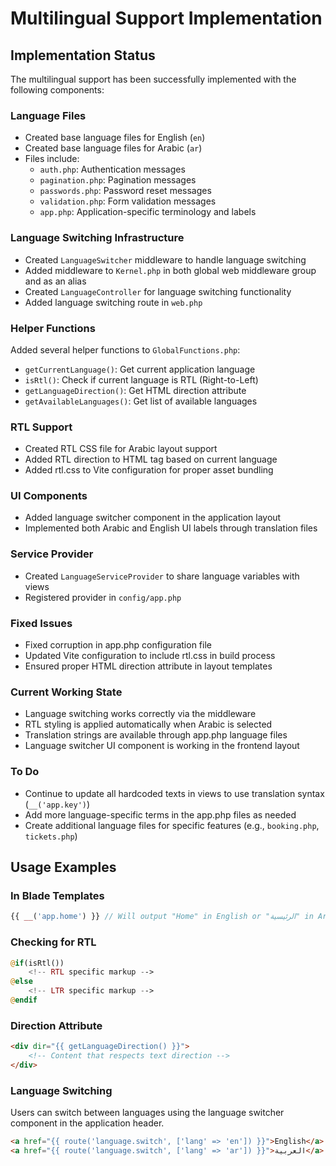# Multilingual Support Implementation

## Implementation Status

The multilingual support has been successfully implemented with the following components:

### Language Files
- Created base language files for English (`en`)
- Created base language files for Arabic (`ar`)
- Files include:
  - `auth.php`: Authentication messages
  - `pagination.php`: Pagination messages
  - `passwords.php`: Password reset messages
  - `validation.php`: Form validation messages
  - `app.php`: Application-specific terminology and labels

### Language Switching Infrastructure
- Created `LanguageSwitcher` middleware to handle language switching
- Added middleware to `Kernel.php` in both global web middleware group and as an alias
- Created `LanguageController` for language switching functionality
- Added language switching route in `web.php`

### Helper Functions
Added several helper functions to `GlobalFunctions.php`:
- `getCurrentLanguage()`: Get current application language
- `isRtl()`: Check if current language is RTL (Right-to-Left)
- `getLanguageDirection()`: Get HTML direction attribute
- `getAvailableLanguages()`: Get list of available languages

### RTL Support
- Created RTL CSS file for Arabic layout support
- Added RTL direction to HTML tag based on current language
- Added rtl.css to Vite configuration for proper asset bundling

### UI Components
- Added language switcher component in the application layout
- Implemented both Arabic and English UI labels through translation files

### Service Provider
- Created `LanguageServiceProvider` to share language variables with views
- Registered provider in `config/app.php`

### Fixed Issues
- Fixed corruption in app.php configuration file
- Updated Vite configuration to include rtl.css in build process
- Ensured proper HTML direction attribute in layout templates

### Current Working State
- Language switching works correctly via the middleware
- RTL styling is applied automatically when Arabic is selected
- Translation strings are available through app.php language files
- Language switcher UI component is working in the frontend layout

### To Do
- Continue to update all hardcoded texts in views to use translation syntax (`__('app.key')`)
- Add more language-specific terms in the app.php files as needed
- Create additional language files for specific features (e.g., `booking.php`, `tickets.php`)

## Usage Examples

### In Blade Templates
```php
{{ __('app.home') }} // Will output "Home" in English or "الرئيسية" in Arabic
```

### Checking for RTL
```php
@if(isRtl())
    <!-- RTL specific markup -->
@else
    <!-- LTR specific markup -->
@endif
```

### Direction Attribute
```html
<div dir="{{ getLanguageDirection() }}">
    <!-- Content that respects text direction -->
</div>
```

### Language Switching
Users can switch between languages using the language switcher component in the application header.

```html
<a href="{{ route('language.switch', ['lang' => 'en']) }}">English</a>
<a href="{{ route('language.switch', ['lang' => 'ar']) }}">العربية</a>
```

